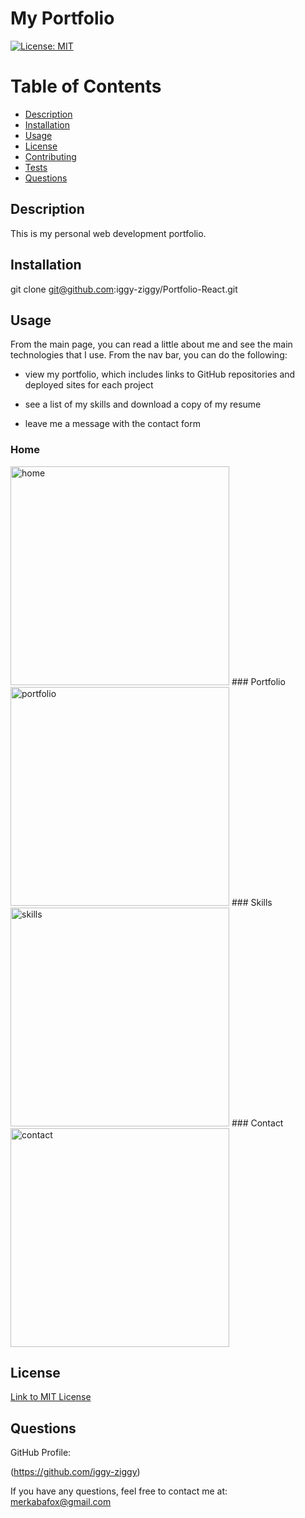 # My Portfolio

[![License: MIT](https://img.shields.io/badge/License-MIT-yellow.svg)](https://opensource.org/licenses/MIT)


# Table of Contents

* [Description](#description)
* [Installation](#installation)
* [Usage](#usage)
* [License](#license)
* [Contributing](#contributing)
* [Tests](#tests)
* [Questions](#questions)


## Description

This is my personal web development portfolio.


## Installation

git clone git@github.com:iggy-ziggy/Portfolio-React.git


## Usage

From the main page, you can read a little about me and see the main technologies that I use. From the nav bar, you can do the following:

* view my portfolio, which includes links to GitHub repositories and deployed sites for each project

* see a list of my skills and download a copy of my resume

* leave me a message with the contact form

### Home  
<img width="350" alt="home" src="https://github.com/iggy-ziggy/Portfolio-React/assets/128410000/b936f1d8-8f5d-40fa-a524-901532e815e5">  
### Portfolio  
<img width="350" alt="portfolio" src="https://github.com/iggy-ziggy/Portfolio-React/assets/128410000/56120a97-7cd0-44b6-b4a9-8aceb18d6667">  
### Skills  
<img width="350" alt="skills" src="https://github.com/iggy-ziggy/Portfolio-React/assets/128410000/d7e95fb3-5878-4ef7-8ea0-2f18d1d7143a">  
### Contact  
<img width="350" alt="contact" src="https://github.com/iggy-ziggy/Portfolio-React/assets/128410000/97ae663e-20ab-4ef0-8532-733d788b16ea">  


## License
[Link to MIT License](https://opensource.org/licenses/MIT)


## Questions

GitHub Profile: 

(https://github.com/iggy-ziggy)

If you have any questions, feel free to contact me at:
merkabafox@gmail.com


